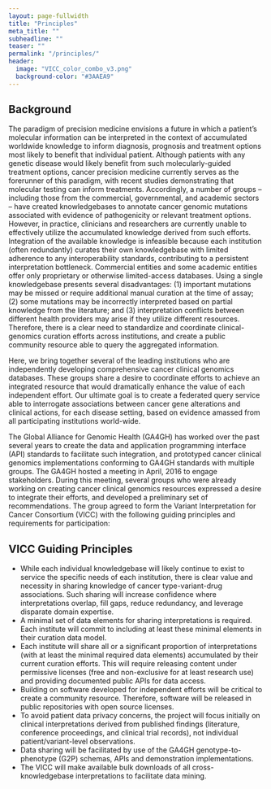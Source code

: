 ```yaml
---
layout: page-fullwidth
title: "Principles"
meta_title: ""
subheadline: ""
teaser: ""
permalink: "/principles/"
header:
  image: "VICC_color_combo_v3.png"
  background-color: "#3AAEA9"
---
```


## Background

The paradigm of precision medicine envisions a future in which a patient’s molecular information can be interpreted in the context of accumulated worldwide knowledge to inform diagnosis, prognosis and treatment options most likely to benefit that individual patient. Although patients with any genetic disease would likely benefit from such molecularly-guided treatment options, cancer precision medicine currently serves as the forerunner of this paradigm, with recent studies demonstrating that molecular testing can inform treatments. Accordingly, a number of groups – including those from the commercial, governmental, and academic sectors – have created knowledgebases to annotate cancer genomic mutations associated with evidence of pathogenicity or relevant treatment options. However, in practice, clinicians and researchers are currently unable to effectively utilize the accumulated knowledge derived from such efforts. Integration of the available knowledge is infeasible because each institution (often redundantly) curates their own knowledgebase with limited adherence to any interoperability standards, contributing to a persistent interpretation bottleneck. Commercial entities and some academic entities offer only proprietary or otherwise limited-access databases. Using a single knowledgebase presents several disadvantages: (1) important mutations may be missed or require additional manual curation at the time of assay; (2) some mutations may be incorrectly interpreted based on partial knowledge from the literature; and (3) interpretation conflicts between different health providers may arise if they utilize different resources. Therefore, there is a clear need to standardize and coordinate clinical-genomics curation efforts across institutions, and create a public community resource able to query the aggregated information.

Here, we bring together several of the leading institutions who are independently developing comprehensive cancer clinical genomics databases. These groups share a desire to coordinate efforts to achieve an integrated resource that would dramatically enhance the value of each independent effort. Our ultimate goal is to create a federated query service able to interrogate associations between cancer gene alterations and clinical actions, for each disease setting, based on evidence amassed from all participating institutions world-wide.

The Global Alliance for Genomic Health (GA4GH) has worked over the past several years to create the data and application programming interface (API) standards to facilitate such integration, and prototyped cancer clinical genomics implementations conforming to GA4GH standards with multiple groups. The GA4GH hosted a meeting in April, 2016 to engage stakeholders. During this meeting, several groups who were already working on creating cancer clinical genomics resources expressed a desire to integrate their efforts, and developed a preliminary set of recommendations. The group agreed to form the Variant Interpretation for Cancer Consortium (VICC) with the following guiding principles and requirements for participation:

## VICC Guiding Principles

- While each individual knowledgebase will likely continue to exist to service the specific needs of each institution, there is clear value and necessity in sharing knowledge of cancer type-variant-drug associations. Such sharing will increase confidence where interpretations overlap, fill gaps, reduce redundancy, and leverage disparate domain expertise.
- A minimal set of data elements for sharing interpretations is required. Each institute will commit to including at least these minimal elements in their curation data model.
- Each institute will share all or a significant proportion of interpretations (with at least the minimal required data elements) accumulated by their current curation efforts. This will require releasing content under permissive licenses (free and non-exclusive for at least research use) and providing documented public APIs for data access.
- Building on software developed for independent efforts will be critical to create a community resource. Therefore, software will be released in public repositories with open source licenses.
- To avoid patient data privacy concerns, the project will focus initially on clinical interpretations derived from published findings (literature, conference proceedings, and clinical trial records), not individual patient/variant-level observations.
- Data sharing will be facilitated by use of the GA4GH genotype-to-phenotype (G2P) schemas, APIs and demonstration implementations.
- The VICC will make available bulk downloads of all cross-knowledgebase interpretations to facilitate data mining.
